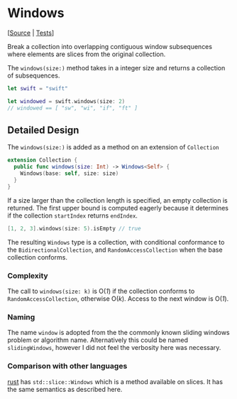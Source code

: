 # Windows

[[Source](https://github.com/apple/swift-algorithms/blob/main/Sources/Algorithms/Windows.swift) | 
 [Tests](https://github.com/apple/swift-algorithms/blob/main/Tests/SwiftAlgorithmsTests/WindowsTests.swift)]

Break a collection into overlapping contiguous window subsequences where
elements are slices from the original collection.

The `windows(size:)` method takes in a integer size and returns a collection of 
subsequences.

```swift
let swift = "swift"

let windowed = swift.windows(size: 2) 
// windowed == [ "sw", "wi", "if", "ft" ]
```

## Detailed Design

The `windows(size:)` is added as a method on an extension of  `Collection`

```swift
extension Collection {
  public func windows(size: Int) -> Windows<Self> {
    Windows(base: self, size: size)
  }
}
```

If a size larger than the collection length is specified, an empty collection is returned. 
The first upper bound is computed eagerly because it determines if the collection 
`startIndex` returns `endIndex`. 

```swift
[1, 2, 3].windows(size: 5).isEmpty // true
```

The resulting `Windows` type is a collection, with conditional conformance to the 
`BidirectionalCollection`, and `RandomAccessCollection`  when the base collection
conforms.

### Complexity

The call to `windows(size: k)` is O(_1_) if the collection conforms to 
`RandomAccessCollection`, otherwise O(_k_). Access to the next window is O(_1_).

### Naming

The name `window` is adopted from the the commonly known sliding windows problem 
or algorithm name. Alternatively this could be named `slidingWindows`, however I did 
not feel the verbosity here was necessary.

### Comparison with other languages

[rust](https://doc.rust-lang.org/std/slice/struct.Windows.html) has 
`std::slice::Windows`  which is a method available on slices. It has the same 
semantics as described here.
